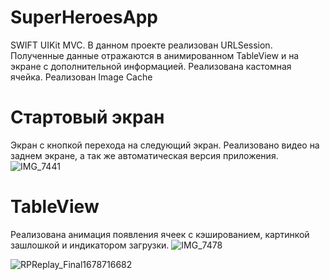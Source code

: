 # SuperHeroesApp
SWIFT UIKit MVC.  В данном проекте реализован URLSession. Полученные данные отражаются в анимированном TableView и на экране с дополнительной информацией. Реализована кастомная ячейка.
Реализован Image Cache

# Стартовый экран
Экран с кнопкой перехода на следующий экран. Реализовано видео на заднем экране, а так же автоматическая версия приложения.
![IMG_7441](https://user-images.githubusercontent.com/107308461/226176786-3c9904c0-cd57-48bc-9927-3dc763a9e465.gif)



# TableView
Реализована анимация появления ячеек с кэшированием, картинкой зашлошкой и индикатором загрузки. 
![IMG_7478](https://user-images.githubusercontent.com/107308461/226176888-9b079053-098d-4691-b3d0-114de7672ede.gif)


![RPReplay_Final1678716682](https://user-images.githubusercontent.com/107308461/226168519-512f9b40-59e1-4280-a4a8-6ee8a4e76671.gif)

